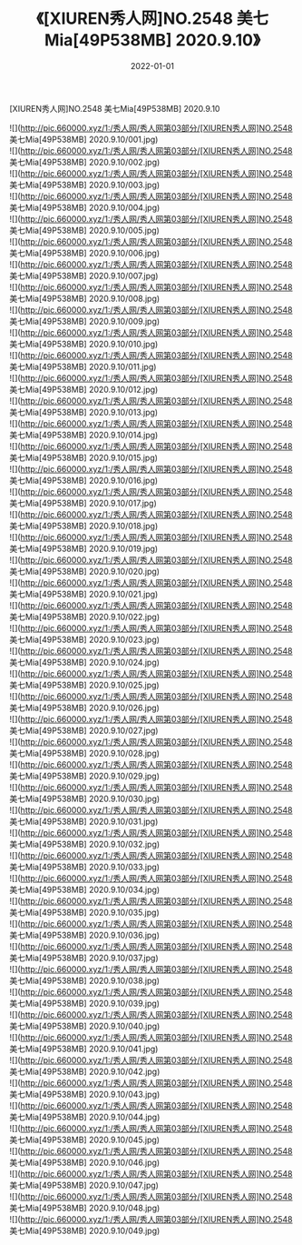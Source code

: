 ﻿---
layout: post
title:  《[XIUREN秀人网]NO.2548 美七Mia[49P538MB] 2020.9.10》
date:   2022-01-01
img: http://pic.660000.xyz/1:/秀人网/秀人网第03部分/[XIUREN秀人网]NO.2548 美七Mia[49P538MB] 2020.9.10/000.jpg
categories: [美女, 清纯, 唯美]
---

[XIUREN秀人网]NO.2548 美七Mia[49P538MB] 2020.9.10

 ![](http://pic.660000.xyz/1:/秀人网/秀人网第03部分/[XIUREN秀人网]NO.2548 美七Mia[49P538MB] 2020.9.10/001.jpg) <br>![](http://pic.660000.xyz/1:/秀人网/秀人网第03部分/[XIUREN秀人网]NO.2548 美七Mia[49P538MB] 2020.9.10/002.jpg) <br>![](http://pic.660000.xyz/1:/秀人网/秀人网第03部分/[XIUREN秀人网]NO.2548 美七Mia[49P538MB] 2020.9.10/003.jpg) <br>![](http://pic.660000.xyz/1:/秀人网/秀人网第03部分/[XIUREN秀人网]NO.2548 美七Mia[49P538MB] 2020.9.10/004.jpg) <br>![](http://pic.660000.xyz/1:/秀人网/秀人网第03部分/[XIUREN秀人网]NO.2548 美七Mia[49P538MB] 2020.9.10/005.jpg) <br>![](http://pic.660000.xyz/1:/秀人网/秀人网第03部分/[XIUREN秀人网]NO.2548 美七Mia[49P538MB] 2020.9.10/006.jpg) <br>![](http://pic.660000.xyz/1:/秀人网/秀人网第03部分/[XIUREN秀人网]NO.2548 美七Mia[49P538MB] 2020.9.10/007.jpg) <br>![](http://pic.660000.xyz/1:/秀人网/秀人网第03部分/[XIUREN秀人网]NO.2548 美七Mia[49P538MB] 2020.9.10/008.jpg) <br>![](http://pic.660000.xyz/1:/秀人网/秀人网第03部分/[XIUREN秀人网]NO.2548 美七Mia[49P538MB] 2020.9.10/009.jpg) <br>![](http://pic.660000.xyz/1:/秀人网/秀人网第03部分/[XIUREN秀人网]NO.2548 美七Mia[49P538MB] 2020.9.10/010.jpg) <br>![](http://pic.660000.xyz/1:/秀人网/秀人网第03部分/[XIUREN秀人网]NO.2548 美七Mia[49P538MB] 2020.9.10/011.jpg) <br>![](http://pic.660000.xyz/1:/秀人网/秀人网第03部分/[XIUREN秀人网]NO.2548 美七Mia[49P538MB] 2020.9.10/012.jpg) <br>![](http://pic.660000.xyz/1:/秀人网/秀人网第03部分/[XIUREN秀人网]NO.2548 美七Mia[49P538MB] 2020.9.10/013.jpg) <br>![](http://pic.660000.xyz/1:/秀人网/秀人网第03部分/[XIUREN秀人网]NO.2548 美七Mia[49P538MB] 2020.9.10/014.jpg) <br>![](http://pic.660000.xyz/1:/秀人网/秀人网第03部分/[XIUREN秀人网]NO.2548 美七Mia[49P538MB] 2020.9.10/015.jpg) <br>![](http://pic.660000.xyz/1:/秀人网/秀人网第03部分/[XIUREN秀人网]NO.2548 美七Mia[49P538MB] 2020.9.10/016.jpg) <br>![](http://pic.660000.xyz/1:/秀人网/秀人网第03部分/[XIUREN秀人网]NO.2548 美七Mia[49P538MB] 2020.9.10/017.jpg) <br>![](http://pic.660000.xyz/1:/秀人网/秀人网第03部分/[XIUREN秀人网]NO.2548 美七Mia[49P538MB] 2020.9.10/018.jpg) <br>![](http://pic.660000.xyz/1:/秀人网/秀人网第03部分/[XIUREN秀人网]NO.2548 美七Mia[49P538MB] 2020.9.10/019.jpg) <br>![](http://pic.660000.xyz/1:/秀人网/秀人网第03部分/[XIUREN秀人网]NO.2548 美七Mia[49P538MB] 2020.9.10/020.jpg) <br>![](http://pic.660000.xyz/1:/秀人网/秀人网第03部分/[XIUREN秀人网]NO.2548 美七Mia[49P538MB] 2020.9.10/021.jpg) <br>![](http://pic.660000.xyz/1:/秀人网/秀人网第03部分/[XIUREN秀人网]NO.2548 美七Mia[49P538MB] 2020.9.10/022.jpg) <br>![](http://pic.660000.xyz/1:/秀人网/秀人网第03部分/[XIUREN秀人网]NO.2548 美七Mia[49P538MB] 2020.9.10/023.jpg) <br>![](http://pic.660000.xyz/1:/秀人网/秀人网第03部分/[XIUREN秀人网]NO.2548 美七Mia[49P538MB] 2020.9.10/024.jpg) <br>![](http://pic.660000.xyz/1:/秀人网/秀人网第03部分/[XIUREN秀人网]NO.2548 美七Mia[49P538MB] 2020.9.10/025.jpg) <br>![](http://pic.660000.xyz/1:/秀人网/秀人网第03部分/[XIUREN秀人网]NO.2548 美七Mia[49P538MB] 2020.9.10/026.jpg) <br>![](http://pic.660000.xyz/1:/秀人网/秀人网第03部分/[XIUREN秀人网]NO.2548 美七Mia[49P538MB] 2020.9.10/027.jpg) <br>![](http://pic.660000.xyz/1:/秀人网/秀人网第03部分/[XIUREN秀人网]NO.2548 美七Mia[49P538MB] 2020.9.10/028.jpg) <br>![](http://pic.660000.xyz/1:/秀人网/秀人网第03部分/[XIUREN秀人网]NO.2548 美七Mia[49P538MB] 2020.9.10/029.jpg) <br>![](http://pic.660000.xyz/1:/秀人网/秀人网第03部分/[XIUREN秀人网]NO.2548 美七Mia[49P538MB] 2020.9.10/030.jpg) <br>![](http://pic.660000.xyz/1:/秀人网/秀人网第03部分/[XIUREN秀人网]NO.2548 美七Mia[49P538MB] 2020.9.10/031.jpg) <br>![](http://pic.660000.xyz/1:/秀人网/秀人网第03部分/[XIUREN秀人网]NO.2548 美七Mia[49P538MB] 2020.9.10/032.jpg) <br>![](http://pic.660000.xyz/1:/秀人网/秀人网第03部分/[XIUREN秀人网]NO.2548 美七Mia[49P538MB] 2020.9.10/033.jpg) <br>![](http://pic.660000.xyz/1:/秀人网/秀人网第03部分/[XIUREN秀人网]NO.2548 美七Mia[49P538MB] 2020.9.10/034.jpg) <br>![](http://pic.660000.xyz/1:/秀人网/秀人网第03部分/[XIUREN秀人网]NO.2548 美七Mia[49P538MB] 2020.9.10/035.jpg) <br>![](http://pic.660000.xyz/1:/秀人网/秀人网第03部分/[XIUREN秀人网]NO.2548 美七Mia[49P538MB] 2020.9.10/036.jpg) <br>![](http://pic.660000.xyz/1:/秀人网/秀人网第03部分/[XIUREN秀人网]NO.2548 美七Mia[49P538MB] 2020.9.10/037.jpg) <br>![](http://pic.660000.xyz/1:/秀人网/秀人网第03部分/[XIUREN秀人网]NO.2548 美七Mia[49P538MB] 2020.9.10/038.jpg) <br>![](http://pic.660000.xyz/1:/秀人网/秀人网第03部分/[XIUREN秀人网]NO.2548 美七Mia[49P538MB] 2020.9.10/039.jpg) <br>![](http://pic.660000.xyz/1:/秀人网/秀人网第03部分/[XIUREN秀人网]NO.2548 美七Mia[49P538MB] 2020.9.10/040.jpg) <br>![](http://pic.660000.xyz/1:/秀人网/秀人网第03部分/[XIUREN秀人网]NO.2548 美七Mia[49P538MB] 2020.9.10/041.jpg) <br>![](http://pic.660000.xyz/1:/秀人网/秀人网第03部分/[XIUREN秀人网]NO.2548 美七Mia[49P538MB] 2020.9.10/042.jpg) <br>![](http://pic.660000.xyz/1:/秀人网/秀人网第03部分/[XIUREN秀人网]NO.2548 美七Mia[49P538MB] 2020.9.10/043.jpg) <br>![](http://pic.660000.xyz/1:/秀人网/秀人网第03部分/[XIUREN秀人网]NO.2548 美七Mia[49P538MB] 2020.9.10/044.jpg) <br>![](http://pic.660000.xyz/1:/秀人网/秀人网第03部分/[XIUREN秀人网]NO.2548 美七Mia[49P538MB] 2020.9.10/045.jpg) <br>![](http://pic.660000.xyz/1:/秀人网/秀人网第03部分/[XIUREN秀人网]NO.2548 美七Mia[49P538MB] 2020.9.10/046.jpg) <br>![](http://pic.660000.xyz/1:/秀人网/秀人网第03部分/[XIUREN秀人网]NO.2548 美七Mia[49P538MB] 2020.9.10/047.jpg) <br>![](http://pic.660000.xyz/1:/秀人网/秀人网第03部分/[XIUREN秀人网]NO.2548 美七Mia[49P538MB] 2020.9.10/048.jpg) <br>![](http://pic.660000.xyz/1:/秀人网/秀人网第03部分/[XIUREN秀人网]NO.2548 美七Mia[49P538MB] 2020.9.10/049.jpg) <br>
